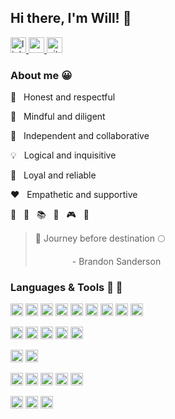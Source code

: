 
## Hi there, I'm Will! 👋

<a href='https://www.linkedin.com/in/wdchang/' >
  <img src='https://img.shields.io/badge/wdchang86-0077B5?logo=linkedin&logoColor=white' alt='linkedin' height='25px' /> 
</a>
<a href='mailto: wdchang86@gmail.com' >
  <img src='https://img.shields.io/badge/wdchang86-D14836?logo=gmail&logoColor=white' alt='gmail' height='25px'/> 
</a>
<a href='https://www.github.com/Orenjiku/' >
  <img src='https://img.shields.io/badge/Orenjiku-100000?logo=github&logoColor=white' alt='github' height='25px'/> 
</a>

### About me :grinning:

:star2: &nbsp; Honest and respectful  

:eyes: &nbsp; Mindful and diligent  

:wolf: &nbsp; Independent and collaborative  

:bulb: &nbsp; Logical and inquisitive  

:honeybee: &nbsp; Loyal and reliable   

:heart: &nbsp; Empathetic and supportive  

:runner: &nbsp; :bicyclist: &nbsp; :books: &nbsp; :game_die: &nbsp; :video_game: &nbsp; :bread:  

> :rocket: Journey before destination :full_moon:  
> 
> &nbsp; &nbsp; &nbsp; &nbsp; &nbsp; &nbsp; &nbsp; &nbsp;- Brandon Sanderson

### Languages & Tools :speech_balloon: :hammer:
<span><img src='https://img.shields.io/badge/JavaScript-323330?logo=javascript&logoColor=F7DF1E' alt='js' height='20px'/>
<img src='https://img.shields.io/badge/TypeScript-007ACC?logo=typescript&logoColor=white' alt='ts' height='20px' />
<img src='https://img.shields.io/badge/React-20232A?logo=react&logoColor=61DAFB' alt='react' height='20px'/>
<img src='https://img.shields.io/badge/Redux-593D88?logo=redux&logoColor=white' alt='redux' height='20px'/>
<img src='https://img.shields.io/badge/styled--components-DB7093?logo=styled-components&logoColor=white' alt='styled' height='20px' />
<img src='https://img.shields.io/badge/Tailwind_CSS-38B2AC?logo=tailwind-css&logoColor=white' alt='tailwind' height='20px'/>
<img src='https://img.shields.io/badge/HTML5-E34F26?logo=html5&logoColor=white' alt='html' height='20px'/>
<img src='https://img.shields.io/badge/CSS3-1572B6?logo=css3&logoColor=white' alt='css' height='20px'/>
<img src='https://img.shields.io/badge/jQuery-FF9E0F?logo=jquery&logoColor=white' alt='jquery' height='20px'/></span>

<span><img src='https://img.shields.io/badge/PostgreSQL-316192?logo=postgresql&logoColor=white' alt='postgresql' height='20px' />
<img src='https://img.shields.io/badge/MySQL-7E7E7E?logo=mysql&logoColor=white' alt='mysql' height='20px'/>
<img src='https://img.shields.io/badge/MongoDB-4EA94B?logo=mongodb&logoColor=white' alt='mongodb' height='20px'/>
<img src='https://img.shields.io/badge/Node.js-43853D?logo=node.js&logoColor=white' alt='nodejs' height='20px'/>
<img src='https://img.shields.io/badge/Express-000000?logo=express&logoColor=white' alt='express' height='20px'/></span>
  
<span><img src='https://img.shields.io/badge/jest-%23C21325?style=for-the-badge&logo=jest&logoColor=white' alt='jest' height='20px' />
<img src='https://img.shields.io/badge/-ReactTestingLibrary-%23E33332?style=for-the-badge&logo=testing-library&logoColor=white' alt='react-testing-library' height='20px'/></span>
  
<span><img src='https://img.shields.io/badge/Webpack-8DD6F9?logo=webpack&logoColor=black' alt='webpack' height='20px'/>
<img src='https://img.shields.io/badge/Snowpack-B2D6F8?logo=snowpack&logoColor=white' alt='snowpack' height='20px'/>
<img src='https://img.shields.io/badge/npm-CB3837?logo=npm&logoColor=white' alt='npm' height='20px'/>
<img src='https://img.shields.io/badge/Yarn-2C8EBB?logo=yarn&logoColor=white' alt='yarn' height='20px'/>
<img src='https://img.shields.io/badge/Git-F05032?logo=git&logoColor=white' alt='git' height='20px'/></span>

<span><img src='https://img.shields.io/badge/Heroku-430098?logo=heroku&logoColor=white' alt='heroku' height='20px'/>
<img src='https://img.shields.io/badge/Postman-FF6C37?logo=Postman&logoColor=white' alt='postman' height='20px'/>
<img src='https://img.shields.io/badge/VS Code-0078D4?logo=visual%20studio%20code&logoColor=white' alt='vscode' height='20px'/></span>
